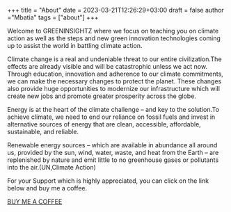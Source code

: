 +++
title = "About"
date = 2023-03-21T12:26:29+03:00
draft = false
author ="Mbatia"
tags = ["about"]
+++

Welcome to  GREENINSIGHTZ  where we focus on teaching you on climate action as well as the steps and new green innovation technologies coming up to assist the world in battling climate action.

Climate change is a real and undeniable threat to our entire civilization.The effects are already visible and will be catastrophic unless we act now. Through education, innovation and adherence to our climate commitments, we can make the necessary changes to protect the planet. These changes also provide huge opportunities to modernize our infrastructure which will create new jobs and promote greater prosperity across the globe.

Energy is at the heart of the climate challenge – and key to the solution.To achieve climate, we need to end our reliance on fossil fuels and invest in alternative sources of energy that are clean, accessible, affordable, sustainable, and reliable.

Renewable energy sources – which are available in abundance all around us, provided by the sun, wind, water, waste, and heat from the Earth – are replenished by nature and emit little to no greenhouse gases or pollutants into the air.(UN,Climate Action)


For your Support which is highly appreciated, you can click on the link below and buy me a coffee.


[BUY ME A COFFEE](https://www.buymeacoffee.com/gachanasamg)

